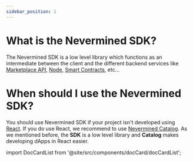 ```yaml
---
sidebar_position: 1
---
```


# What is the Nevermined SDK?

The Nevermined SDK is a low level library which functions as an intermediate between the client and the different backend services like [Marketplace API](../architecture/marketplace-api/index.md), [Node](../architecture/node/index.md), [Smart Contracts](../architecture/contracts/index.md), etc...

# When should I use the Nevermined SDK?

You should use Nevermined SDK if your project isn't developed using [React](https://reactjs.org/). If you do use React, we recommend to use [Nevermined Catalog](../catalog/intro.md). As we mentioned before, the **SDK** is a low level library and **Catalog** makes developing dApps in React easier.  

import DocCardList from '@site/src/components/docCard/docCardList';

<DocCardList />

